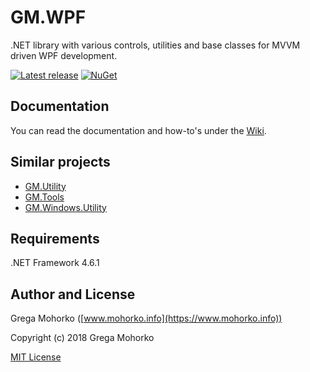 # GM.WPF
.NET library with various controls, utilities and base classes for MVVM driven WPF development.

[![Latest release](https://img.shields.io/github/release/GregaMohorko/GM.WPF.svg?style=flat-square)](https://github.com/GregaMohorko/GM.WPF/releases/latest)
[![NuGet](https://img.shields.io/nuget/v/GM.WPF.svg?style=flat-square)](https://www.nuget.org/packages/GM.WPF)

## Documentation
You can read the documentation and how-to's under the [Wiki](https://github.com/GregaMohorko/GM.WPF/wiki).

## Similar projects
- [GM.Utility](https://github.com/GregaMohorko/GM.Utility)
- [GM.Tools](https://github.com/GregaMohorko/GM.Tools)
- [GM.Windows.Utility](https://github.com/GregaMohorko/GM.Windows.Utility)

## Requirements
.NET Framework 4.6.1

## Author and License
Grega Mohorko ([www.mohorko.info](https://www.mohorko.info))

Copyright (c) 2018 Grega Mohorko

[MIT License](./LICENSE)
